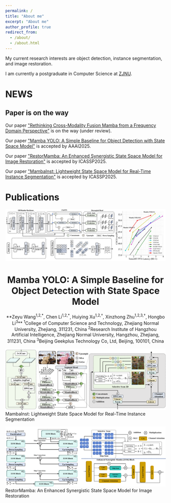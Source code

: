 ```yaml
---
permalink: /
title: "About me"
excerpt: "About me"
author_profile: true
redirect_from: 
  - /about/
  - /about.html
---
```


My current research interests are object detection, instance segmentation, and image restoration.

I am currently a postgraduate in Computer Science at [ZJNU](https://www.zjnu.edu.cn/main.htm).


# NEWS
## Paper is on the way
Our paper ["Rethinking Cross-Modality Fusion Mamba from a Frequency Domain Perspective"]() is on the way (under review).

Our paper ["Mamba YOLO: A Simple Baseline for Object Detection with State Space Model"]() is accepted by AAAI2025.

Our paper ["RestorMamba: An Enhanced Synergistic State Space Model for Image Restoration"]() is accepted by ICASSP2025.

Our paper ["MambaInst: Lightweight State Space Model for Real-Time Instance Segmentation"]() is accepted by ICASSP2025.


# Publications  
![image](./mambayolo.jpg)
# <center>Mamba YOLO: A Simple Baseline for Object Detection with State Space Model</center>
<div align="center">
**Zeyu Wang<sup>1,2,*</sup>, Chen Li<sup>1,2,*</sup>, Huiying Xu<sup>1,2,†</sup>, Xinzhong Zhu<sup>1,2,3,†</sup>, Hongbo Li<sup>3</sup>**
<sup>1</sup>College of Computer Science and Technology, Zhejiang Normal University, Zhejiang, 311231, China  
<sup>2</sup>Research Institute of Hangzhou Artificial Intelligence, Zhejiang Normal University, Hangzhou, Zhejiang, 311231, China  
<sup>3</sup>Beijing Geekplus Technology Co, Ltd, Beijing, 100101, China  
</div>


![image](./mambainst.jpg)
MambaInst: Lightweight State Space Model for Real-Time Instance Segmentation


![image](./restormamba.jpg)
RestorMamba: An Enhanced Synergistic State Space Model for Image Restoration
